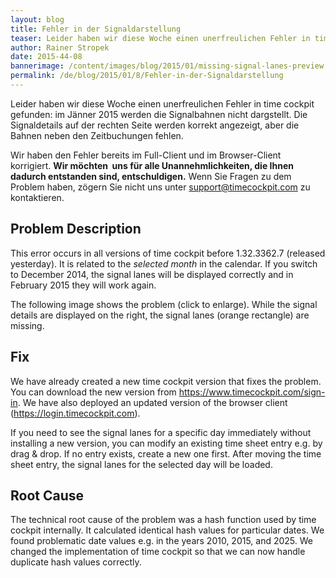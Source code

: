 ```yaml
---
layout: blog
title: Fehler in der Signaldarstellung
teaser: Leider haben wir diese Woche einen unerfreulichen Fehler in time cockpit gefunden: im Jänner 2015 werden die Signalbahnen nicht dargstellt. Die Signaldetails auf der rechten Seite werden korrekt angezeigt, aber die Bahnen neben den Zeitbuchungen fehlen. Wir haben den Fehler bereits behoben. Die korrigierte Version steht zum Download zur Verfügung.
author: Rainer Stropek
date: 2015-44-08
bannerimage: /content/images/blog/2015/01/missing-signal-lanes-preview.png
permalink: /de/blog/2015/01/8/Fehler-in-der-Signaldarstellung
---
```


<p xmlns="http://www.w3.org/1999/xhtml">Leider haben wir diese Woche einen unerfreulichen Fehler in time cockpit gefunden: im Jänner 2015 werden die Signalbahnen nicht dargstellt. Die Signaldetails auf der rechten Seite werden korrekt angezeigt, aber die Bahnen neben den Zeitbuchungen fehlen.</p><p class="showcase" xmlns="http://www.w3.org/1999/xhtml">Wir haben den Fehler bereits im Full-Client und im Browser-Client korrigiert. <strong>Wir möchten  uns für alle Unannehmlichkeiten, die Ihnen dadurch entstanden sind, entschuldigen.</strong> Wenn Sie Fragen zu dem Problem haben, zögern Sie nicht uns unter <a href="mailto:support@timecockpit.com">support@timecockpit.com</a> zu kontaktieren.</p><h2 xmlns="http://www.w3.org/1999/xhtml">Problem Description</h2><p xmlns="http://www.w3.org/1999/xhtml">This error occurs in all versions of time cockpit before 1.32.3362.7 (released yesterday). It is related to the <em>selected month</em> in the calendar. If you switch to December 2014, the signal lanes will be displayed correctly and in February 2015 they will work again.</p><p xmlns="http://www.w3.org/1999/xhtml">The following image shows the problem (click to enlarge). While the signal details are displayed on the right, the signal lanes (orange rectangle) are missing.</p><f:function name="Composite.Media.ImageGallery.Slimbox2" xmlns:f="http://www.composite.net/ns/function/1.0">
  <f:param name="MediaImage" value="MediaArchive:a67d83e5-34ca-4278-a728-72aacfc0d27c" xmlns:f="http://www.composite.net/ns/function/1.0" />
  <f:param name="ThumbnailMaxWidth" value="800" xmlns:f="http://www.composite.net/ns/function/1.0" />
  <f:param name="ThumbnailMaxHeight" value="1024" xmlns:f="http://www.composite.net/ns/function/1.0" />
  <f:param name="ImageMaxWidth" value="1920" xmlns:f="http://www.composite.net/ns/function/1.0" />
  <f:param name="ImageMaxHeight" value="1280" xmlns:f="http://www.composite.net/ns/function/1.0" />
</f:function><h2 xmlns="http://www.w3.org/1999/xhtml">Fix</h2><p xmlns="http://www.w3.org/1999/xhtml">We have already created a new time cockpit version that fixes the problem. You can download the new version from <a href="~/sign-in">https://www.timecockpit.com/sign-in</a>. We have also deployed an updated version of the browser client (<a href="https://login.timecockpit.com">https://login.timecockpit.com</a>).</p><p xmlns="http://www.w3.org/1999/xhtml">If you need to see the signal lanes for a specific day immediately without installing a new version, you can modify an existing time sheet entry e.g. by drag &amp; drop. If no entry exists, create a new one first. After moving the time sheet entry, the signal lanes for the selected day will be loaded.</p><h2 xmlns="http://www.w3.org/1999/xhtml">Root Cause</h2><p xmlns="http://www.w3.org/1999/xhtml">The technical root cause of the problem was a hash function used by time cockpit internally. It calculated identical hash values for particular dates. We found problematic date values e.g. in the years 2010, 2015, and 2025. We changed the implementation of time cockpit so that we can now handle duplicate hash values correctly.</p>